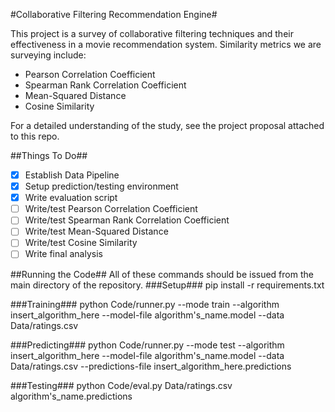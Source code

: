 #Collaborative Filtering Recommendation Engine#

This project is a survey of collaborative filtering techniques and their effectiveness in a movie recommendation system. Similarity metrics we are surveying include:
* Pearson Correlation Coefficient
* Spearman Rank Correlation Coefficient
* Mean-Squared Distance
* Cosine Similarity

For a detailed understanding of the study, see the project proposal attached to this repo.

##Things To Do##
- [x] Establish Data Pipeline
- [x] Setup prediction/testing environment
- [x] Write evaluation script
- [ ] Write/test Pearson Correlation Coefficient
- [ ] Write/test Spearman Rank Correlation Coefficient
- [ ] Write/test Mean-Squared Distance
- [ ] Write/test Cosine Similarity
- [ ] Write final analysis

##Running the Code##
All of these commands should be issued from the main directory of the repository.
###Setup###
pip install -r requirements.txt

###Training###
python Code/runner.py --mode train --algorithm insert_algorithm_here --model-file algorithm's_name.model --data Data/ratings.csv

###Predicting###
python Code/runner.py --mode test --algorithm insert_algorithm_here --model-file algorithm's_name.model --data Data/ratings.csv --predictions-file insert_algorithm_here.predictions

###Testing###
python Code/eval.py Data/ratings.csv algorithm's_name.predictions

